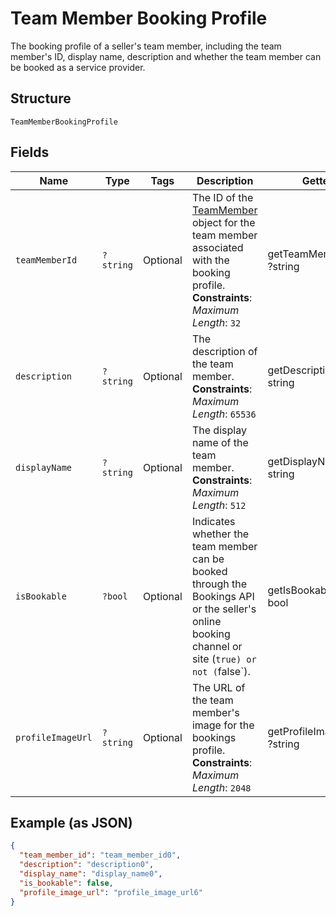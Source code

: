 
# Team Member Booking Profile

The booking profile of a seller's team member, including the team member's ID, display name, description and whether the team member can be booked as a service provider.

## Structure

`TeamMemberBookingProfile`

## Fields

| Name | Type | Tags | Description | Getter | Setter |
|  --- | --- | --- | --- | --- | --- |
| `teamMemberId` | `?string` | Optional | The ID of the [TeamMember](entity:TeamMember) object for the team member associated with the booking profile.<br>**Constraints**: *Maximum Length*: `32` | getTeamMemberId(): ?string | setTeamMemberId(?string teamMemberId): void |
| `description` | `?string` | Optional | The description of the team member.<br>**Constraints**: *Maximum Length*: `65536` | getDescription(): ?string | setDescription(?string description): void |
| `displayName` | `?string` | Optional | The display name of the team member.<br>**Constraints**: *Maximum Length*: `512` | getDisplayName(): ?string | setDisplayName(?string displayName): void |
| `isBookable` | `?bool` | Optional | Indicates whether the team member can be booked through the Bookings API or the seller's online booking channel or site (`true) or not (`false`). | getIsBookable(): ?bool | setIsBookable(?bool isBookable): void |
| `profileImageUrl` | `?string` | Optional | The URL of the team member's image for the bookings profile.<br>**Constraints**: *Maximum Length*: `2048` | getProfileImageUrl(): ?string | setProfileImageUrl(?string profileImageUrl): void |

## Example (as JSON)

```json
{
  "team_member_id": "team_member_id0",
  "description": "description0",
  "display_name": "display_name0",
  "is_bookable": false,
  "profile_image_url": "profile_image_url6"
}
```

